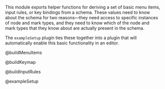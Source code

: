 This module exports helper functions for deriving a set of basic menu
items, input rules, or key bindings from a schema. These values need
to know about the schema for two reasons—they need access to specific
instances of node and mark types, and they need to know which of the
node and mark types that they know about are actually present in the
schema.

The `exampleSetup` plugin ties these together into a plugin that will
automatically enable this basic functionality in an editor.

@buildMenuItems

@buildKeymap

@buildInputRules

@exampleSetup
